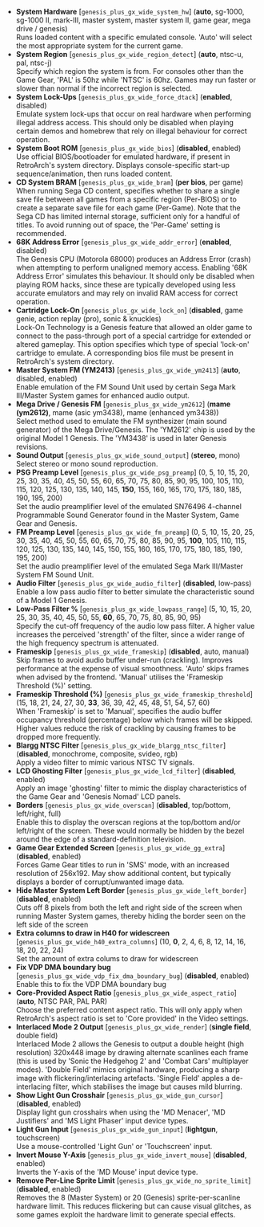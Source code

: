 - **System Hardware** [`genesis_plus_gx_wide_system_hw`] (**auto**, sg-1000, sg-1000 II, mark-III, master system, master system II, game gear, mega drive / genesis)  
  Runs loaded content with a specific emulated console. 'Auto' will select the most appropriate system for the current game.
- **System Region** [`genesis_plus_gx_wide_region_detect`] (**auto**, ntsc-u, pal, ntsc-j)  
  Specify which region the system is from. For consoles other than the Game Gear, 'PAL' is 50hz while 'NTSC' is 60hz. Games may run faster or slower than normal if the incorrect region is selected.
- **System Lock-Ups** [`genesis_plus_gx_wide_force_dtack`] (**enabled**, disabled)  
  Emulate system lock-ups that occur on real hardware when performing illegal address access. This should only be disabled when playing certain demos and homebrew that rely on illegal behaviour for correct operation.
- **System Boot ROM** [`genesis_plus_gx_wide_bios`] (**disabled**, enabled)  
  Use official BIOS/bootloader for emulated hardware, if present in RetroArch's system directory. Displays console-specific start-up sequence/animation, then runs loaded content.
- **CD System BRAM** [`genesis_plus_gx_wide_bram`] (**per bios**, per game)  
  When running Sega CD content, specifies whether to share a single save file between all games from a specific region (Per-BIOS) or to create a separate save file for each game (Per-Game). Note that the Sega CD has limited internal storage, sufficient only for a handful of titles. To avoid running out of space, the 'Per-Game' setting is recommended.
- **68K Address Error** [`genesis_plus_gx_wide_addr_error`] (**enabled**, disabled)  
  The Genesis CPU (Motorola 68000) produces an Address Error (crash) when attempting to perform unaligned memory access. Enabling '68K Address Error' simulates this behaviour. It should only be disabled when playing ROM hacks, since these are typically developed using less accurate emulators and may rely on invalid RAM access for correct operation.
- **Cartridge Lock-On** [`genesis_plus_gx_wide_lock_on`] (**disabled**, game genie, action replay (pro), sonic & knuckles)  
  Lock-On Technology is a Genesis feature that allowed an older game to connect to the pass-through port of a special cartridge for extended or altered gameplay. This option specifies which type of special 'lock-on' cartridge to emulate. A corresponding bios file must be present in RetroArch's system directory.
- **Master System FM (YM2413)** [`genesis_plus_gx_wide_ym2413`] (**auto**, disabled, enabled)  
  Enable emulation of the FM Sound Unit used by certain Sega Mark III/Master System games for enhanced audio output.
- **Mega Drive / Genesis FM** [`genesis_plus_gx_wide_ym2612`] (**mame (ym2612)**, mame (asic ym3438), mame (enhanced ym3438))  
  Select method used to emulate the FM synthesizer (main sound generator) of the Mega Drive/Genesis. The 'YM2612' chip is used by the original Model 1 Genesis. The 'YM3438' is used in later Genesis revisions.
- **Sound Output** [`genesis_plus_gx_wide_sound_output`] (**stereo**, mono)  
  Select stereo or mono sound reproduction.
- **PSG Preamp Level** [`genesis_plus_gx_wide_psg_preamp`] (0, 5, 10, 15, 20, 25, 30, 35, 40, 45, 50, 55, 60, 65, 70, 75, 80, 85, 90, 95, 100, 105, 110, 115, 120, 125, 130, 135, 140, 145, **150**, 155, 160, 165, 170, 175, 180, 185, 190, 195, 200)  
  Set the audio preamplifier level of the emulated SN76496 4-channel Programmable Sound Generator found in the Master System, Game Gear and Genesis.
- **FM Preamp Level** [`genesis_plus_gx_wide_fm_preamp`] (0, 5, 10, 15, 20, 25, 30, 35, 40, 45, 50, 55, 60, 65, 70, 75, 80, 85, 90, 95, **100**, 105, 110, 115, 120, 125, 130, 135, 140, 145, 150, 155, 160, 165, 170, 175, 180, 185, 190, 195, 200)  
  Set the audio preamplifier level of the emulated Sega Mark III/Master System FM Sound Unit.
- **Audio Filter** [`genesis_plus_gx_wide_audio_filter`] (**disabled**, low-pass)  
  Enable a low pass audio filter to better simulate the characteristic sound of a Model 1 Genesis.
- **Low-Pass Filter %** [`genesis_plus_gx_wide_lowpass_range`] (5, 10, 15, 20, 25, 30, 35, 40, 45, 50, 55, **60**, 65, 70, 75, 80, 85, 90, 95)  
  Specify the cut-off frequency of the audio low pass filter. A higher value increases the perceived 'strength' of the filter, since a wider range of the high frequency spectrum is attenuated.
- **Frameskip** [`genesis_plus_gx_wide_frameskip`] (**disabled**, auto, manual)  
  Skip frames to avoid audio buffer under-run (crackling). Improves performance at the expense of visual smoothness. 'Auto' skips frames when advised by the frontend. 'Manual' utilises the 'Frameskip Threshold (%)' setting.
- **Frameskip Threshold (%)** [`genesis_plus_gx_wide_frameskip_threshold`] (15, 18, 21, 24, 27, 30, **33**, 36, 39, 42, 45, 48, 51, 54, 57, 60)  
  When 'Frameskip' is set to 'Manual', specifies the audio buffer occupancy threshold (percentage) below which frames will be skipped. Higher values reduce the risk of crackling by causing frames to be dropped more frequently.
- **Blargg NTSC Filter** [`genesis_plus_gx_wide_blargg_ntsc_filter`] (**disabled**, monochrome, composite, svideo, rgb)  
  Apply a video filter to mimic various NTSC TV signals.
- **LCD Ghosting Filter** [`genesis_plus_gx_wide_lcd_filter`] (**disabled**, enabled)  
  Apply an image 'ghosting' filter to mimic the display characteristics of the Game Gear and 'Genesis Nomad' LCD panels.
- **Borders** [`genesis_plus_gx_wide_overscan`] (**disabled**, top/bottom, left/right, full)  
  Enable this to display the overscan regions at the top/bottom and/or left/right of the screen. These would normally be hidden by the bezel around the edge of a standard-definition television.
- **Game Gear Extended Screen** [`genesis_plus_gx_wide_gg_extra`] (**disabled**, enabled)  
  Forces Game Gear titles to run in 'SMS' mode, with an increased resolution of 256x192. May show additional content, but typically displays a border of corrupt/unwanted image data.
- **Hide Master System Left Border** [`genesis_plus_gx_wide_left_border`] (**disabled**, enabled)  
  Cuts off 8 pixels from both the left and right side of the screen when running Master System games, thereby hiding the border seen on the left side of the screen
- **Extra columns to draw in H40 for widescreen** [`genesis_plus_gx_wide_h40_extra_columns`] (10, **0**, 2, 4, 6, 8, 12, 14, 16, 18, 20, 22, 24)  
  Set the amount of extra colums to draw for widescreen
- **Fix VDP DMA boundary bug** [`genesis_plus_gx_wide_vdp_fix_dma_boundary_bug`] (**disabled**, enabled)  
  Enable this to fix the VDP DMA boundary bug
- **Core-Provided Aspect Ratio** [`genesis_plus_gx_wide_aspect_ratio`] (**auto**, NTSC PAR, PAL PAR)  
  Choose the preferred content aspect ratio. This will only apply when RetroArch's aspect ratio is set to 'Core provided' in the Video settings.
- **Interlaced Mode 2 Output** [`genesis_plus_gx_wide_render`] (**single field**, double field)  
  Interlaced Mode 2 allows the Genesis to output a double height (high resolution) 320x448 image by drawing alternate scanlines each frame (this is used by 'Sonic the Hedgehog 2' and 'Combat Cars' multiplayer modes). 'Double Field' mimics original hardware, producing a sharp image with flickering/interlacing artefacts. 'Single Field' apples a de-interlacing filter, which stabilises the image but causes mild blurring.
- **Show Light Gun Crosshair** [`genesis_plus_gx_wide_gun_cursor`] (**disabled**, enabled)  
  Display light gun crosshairs when using the 'MD Menacer', 'MD Justifiers' and 'MS Light Phaser' input device types.
- **Light Gun Input** [`genesis_plus_gx_wide_gun_input`] (**lightgun**, touchscreen)  
  Use a mouse-controlled 'Light Gun' or 'Touchscreen' input.
- **Invert Mouse Y-Axis** [`genesis_plus_gx_wide_invert_mouse`] (**disabled**, enabled)  
  Inverts the Y-axis of the 'MD Mouse' input device type.
- **Remove Per-Line Sprite Limit** [`genesis_plus_gx_wide_no_sprite_limit`] (**disabled**, enabled)  
  Removes the 8 (Master System) or 20 (Genesis) sprite-per-scanline hardware limit. This reduces flickering but can cause visual glitches, as some games exploit the hardware limit to generate special effects.


